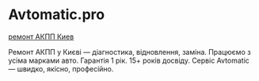 # Avtomatic.pro
 <a href="https://avtomatic.pro/">ремонт АКПП Киев</a>



Ремонт АКПП у Києві — діагностика, відновлення, заміна. Працюємо з усіма марками авто. Гарантія 1 рік. 15+ років досвіду. Сервіс Avtomatic — швидко, якісно, професійно.
